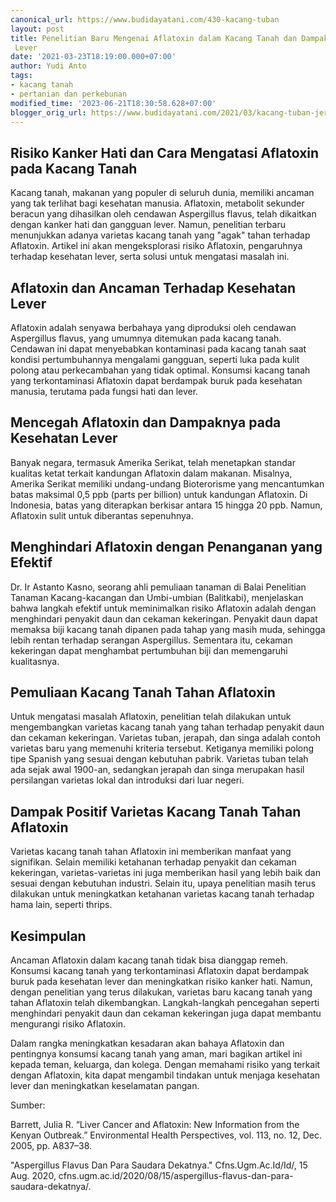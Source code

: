 ```yaml
---
canonical_url: https://www.budidayatani.com/430-kacang-tuban
layout: post
title: Penelitian Baru Mengenai Aflatoxin dalam Kacang Tanah dan Dampaknya pada Kesehatan
 Lever
date: '2021-03-23T18:19:00.000+07:00'
author: Yudi Anto
tags:
- kacang tanah
- pertanian dan perkebunan
modified_time: '2023-06-21T18:30:58.628+07:00'
blogger_orig_url: https://www.budidayatani.com/2021/03/kacang-tuban-jerapah-singa-trio-penolak.html
---
```


## Risiko Kanker Hati dan Cara Mengatasi Aflatoxin pada Kacang Tanah

Kacang tanah, makanan yang populer di seluruh dunia, memiliki ancaman yang tak terlihat bagi kesehatan manusia. Aflatoxin, metabolit sekunder beracun yang dihasilkan oleh cendawan Aspergillus flavus, telah dikaitkan dengan kanker hati dan gangguan lever. Namun, penelitian terbaru menunjukkan adanya varietas kacang tanah yang "agak" tahan terhadap Aflatoxin. Artikel ini akan mengeksplorasi risiko Aflatoxin, pengaruhnya terhadap kesehatan lever, serta solusi untuk mengatasi masalah ini.

## Aflatoxin dan Ancaman Terhadap Kesehatan Lever

Aflatoxin adalah senyawa berbahaya yang diproduksi oleh cendawan Aspergillus flavus, yang umumnya ditemukan pada kacang tanah. Cendawan ini dapat menyebabkan kontaminasi pada kacang tanah saat kondisi pertumbuhannya mengalami gangguan, seperti luka pada kulit polong atau perkecambahan yang tidak optimal. Konsumsi kacang tanah yang terkontaminasi Aflatoxin dapat berdampak buruk pada kesehatan manusia, terutama pada fungsi hati dan lever.

## Mencegah Aflatoxin dan Dampaknya pada Kesehatan Lever

Banyak negara, termasuk Amerika Serikat, telah menetapkan standar kualitas ketat terkait kandungan Aflatoxin dalam makanan. Misalnya, Amerika Serikat memiliki undang-undang Bioterorisme yang mencantumkan batas maksimal 0,5 ppb (parts per billion) untuk kandungan Aflatoxin. Di Indonesia, batas yang diterapkan berkisar antara 15 hingga 20 ppb. Namun, Aflatoxin sulit untuk diberantas sepenuhnya.

## Menghindari Aflatoxin dengan Penanganan yang Efektif

Dr. Ir Astanto Kasno, seorang ahli pemuliaan tanaman di Balai Penelitian Tanaman Kacang-kacangan dan Umbi-umbian (Balitkabi), menjelaskan bahwa langkah efektif untuk meminimalkan risiko Aflatoxin adalah dengan menghindari penyakit daun dan cekaman kekeringan. Penyakit daun dapat memaksa biji kacang tanah dipanen pada tahap yang masih muda, sehingga lebih rentan terhadap serangan Aspergillus. Sementara itu, cekaman kekeringan dapat menghambat pertumbuhan biji dan memengaruhi kualitasnya.

## Pemuliaan Kacang Tanah Tahan Aflatoxin

Untuk mengatasi masalah Aflatoxin, penelitian telah dilakukan untuk mengembangkan varietas kacang tanah yang tahan terhadap penyakit daun dan cekaman kekeringan. Varietas tuban, jerapah, dan singa adalah contoh varietas baru yang memenuhi kriteria tersebut. Ketiganya memiliki polong tipe Spanish yang sesuai dengan kebutuhan pabrik. Varietas tuban telah ada sejak awal 1900-an, sedangkan jerapah dan singa merupakan hasil persilangan varietas lokal dan introduksi dari luar negeri.

## Dampak Positif Varietas Kacang Tanah Tahan Aflatoxin

Varietas kacang tanah tahan Aflatoxin ini memberikan manfaat yang signifikan. Selain memiliki ketahanan terhadap penyakit dan cekaman kekeringan, varietas-varietas ini juga memberikan hasil yang lebih baik dan sesuai dengan kebutuhan industri. Selain itu, upaya penelitian masih terus dilakukan untuk meningkatkan ketahanan varietas kacang tanah terhadap hama lain, seperti thrips.

## Kesimpulan

Ancaman Aflatoxin dalam kacang tanah tidak bisa dianggap remeh. Konsumsi kacang tanah yang terkontaminasi Aflatoxin dapat berdampak buruk pada kesehatan lever dan meningkatkan risiko kanker hati. Namun, dengan penelitian yang terus dilakukan, varietas baru kacang tanah yang tahan Aflatoxin telah dikembangkan. Langkah-langkah pencegahan seperti menghindari penyakit daun dan cekaman kekeringan juga dapat membantu mengurangi risiko Aflatoxin.

Dalam rangka meningkatkan kesadaran akan bahaya Aflatoxin dan pentingnya konsumsi kacang tanah yang aman, mari bagikan artikel ini kepada teman, keluarga, dan kolega. Dengan memahami risiko yang terkait dengan Aflatoxin, kita dapat mengambil tindakan untuk menjaga kesehatan lever dan meningkatkan keselamatan pangan.

Sumber:

Barrett, Julia R. “Liver Cancer and Aflatoxin: New Information from the Kenyan Outbreak.” Environmental Health Perspectives, vol. 113, no. 12, Dec. 2005, pp. A837–38.

"Aspergillus Flavus Dan Para Saudara Dekatnya." Cfns.Ugm.Ac.Id/Id/, 15 Aug. 2020, cfns.ugm.ac.id/2020/08/15/aspergillus-flavus-dan-para-saudara-dekatnya/.

